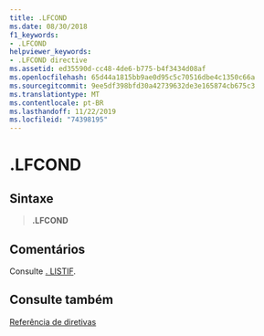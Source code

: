 ```yaml
---
title: .LFCOND
ms.date: 08/30/2018
f1_keywords:
- .LFCOND
helpviewer_keywords:
- .LFCOND directive
ms.assetid: ed35590d-cc48-4de6-b775-b4f3434d08af
ms.openlocfilehash: 65d44a1815bb9ae0d95c5c70516dbe4c1350c66a
ms.sourcegitcommit: 9ee5df398bfd30a42739632de3e165874cb675c3
ms.translationtype: MT
ms.contentlocale: pt-BR
ms.lasthandoff: 11/22/2019
ms.locfileid: "74398195"
---
```

# <a name="lfcond"></a>.LFCOND

## <a name="syntax"></a>Sintaxe

> **.LFCOND**

## <a name="remarks"></a>Comentários

Consulte [. LISTIF](../../assembler/masm/dot-listif.md).

## <a name="see-also"></a>Consulte também

[Referência de diretivas](directives-reference.md)
